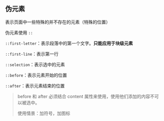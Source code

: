 ## 伪元素

表示页面中一些特殊的并不存在的元素（特殊的位置）

伪元素使用 `::`

`::first-letter`：表示段落中的第一个文字。**只能应用于块级元素**

`::first-line`：表示第一行

`::selection`：表示选中的元素

`::before`：表示元素开始的位置

`::after`：表示元素结束的位置

> before 和 after 必须结合 content 属性来使用，使用他们添加的内容不可以被选中。
>
> 使用情景：加符号，加图标

